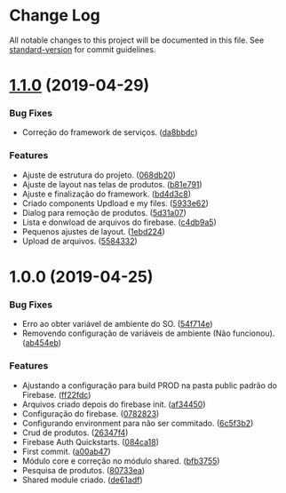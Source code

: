 # Change Log

All notable changes to this project will be documented in this file. See [standard-version](https://github.com/conventional-changelog/standard-version) for commit guidelines.

# [1.1.0](https://github.com/danielso2007/cadastroProdutosEstudoFirebase/compare/v1.0.0...v1.1.0) (2019-04-29)


### Bug Fixes

* Correção do framework de serviços. ([da8bbdc](https://github.com/danielso2007/cadastroProdutosEstudoFirebase/commit/da8bbdc))


### Features

* Ajuste de estrutura do projeto. ([068db20](https://github.com/danielso2007/cadastroProdutosEstudoFirebase/commit/068db20))
* Ajuste de layout nas telas de produtos. ([b81e791](https://github.com/danielso2007/cadastroProdutosEstudoFirebase/commit/b81e791))
* Ajuste e finalização do framework. ([bd4d3c8](https://github.com/danielso2007/cadastroProdutosEstudoFirebase/commit/bd4d3c8))
* Criado components Updload e my files. ([5933e62](https://github.com/danielso2007/cadastroProdutosEstudoFirebase/commit/5933e62))
* Dialog para remoção de produtos. ([5d31a07](https://github.com/danielso2007/cadastroProdutosEstudoFirebase/commit/5d31a07))
* Lista e donwload de arquivos do firebase. ([c4db9a5](https://github.com/danielso2007/cadastroProdutosEstudoFirebase/commit/c4db9a5))
* Pequenos ajustes de layout. ([1ebd224](https://github.com/danielso2007/cadastroProdutosEstudoFirebase/commit/1ebd224))
* Upload de arquivos. ([5584332](https://github.com/danielso2007/cadastroProdutosEstudoFirebase/commit/5584332))



# 1.0.0 (2019-04-25)


### Bug Fixes

* Erro ao obter variável de ambiente do SO. ([54f714e](https://github.com/danielso2007/cadastroProdutosEstudoFirebase/commit/54f714e))
* Removendo configuração de variáveis de ambiente (Não funcionou). ([ab454eb](https://github.com/danielso2007/cadastroProdutosEstudoFirebase/commit/ab454eb))


### Features

* Ajustando a configuração para build PROD na pasta public padrão do Firebase. ([ff22fdc](https://github.com/danielso2007/cadastroProdutosEstudoFirebase/commit/ff22fdc))
* Arquivos criado depois do firebase init. ([af34450](https://github.com/danielso2007/cadastroProdutosEstudoFirebase/commit/af34450))
* Configuração do firebase. ([0782823](https://github.com/danielso2007/cadastroProdutosEstudoFirebase/commit/0782823))
* Configurando environment para não ser commitado. ([6c5f3b2](https://github.com/danielso2007/cadastroProdutosEstudoFirebase/commit/6c5f3b2))
* Crud de produtos. ([26347f4](https://github.com/danielso2007/cadastroProdutosEstudoFirebase/commit/26347f4))
* Firebase Auth Quickstarts. ([084ca18](https://github.com/danielso2007/cadastroProdutosEstudoFirebase/commit/084ca18))
* First commit. ([a00ab47](https://github.com/danielso2007/cadastroProdutosEstudoFirebase/commit/a00ab47))
* Módulo core e correção no módulo shared. ([bfb3755](https://github.com/danielso2007/cadastroProdutosEstudoFirebase/commit/bfb3755))
* Pesquisa de produtos. ([80733ea](https://github.com/danielso2007/cadastroProdutosEstudoFirebase/commit/80733ea))
* Shared module criado. ([de61adf](https://github.com/danielso2007/cadastroProdutosEstudoFirebase/commit/de61adf))
